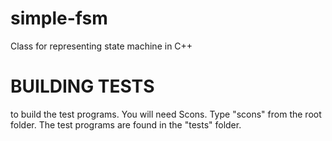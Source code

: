 simple-fsm
==========

Class for representing state machine in C++

BUILDING TESTS
==============
to build the test programs. You will need Scons. Type "scons" from the root folder. The test programs are found in the "tests" folder.
